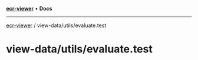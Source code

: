 [**ecr-viewer**](../../../README.md) • **Docs**

***

[ecr-viewer](../../../README.md) / view-data/utils/evaluate.test

# view-data/utils/evaluate.test
